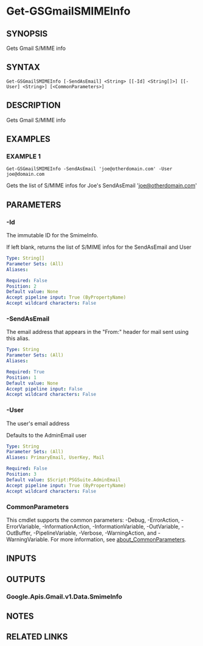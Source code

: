 # Get-GSGmailSMIMEInfo

## SYNOPSIS
Gets Gmail S/MIME info

## SYNTAX

```
Get-GSGmailSMIMEInfo [-SendAsEmail] <String> [[-Id] <String[]>] [[-User] <String>] [<CommonParameters>]
```

## DESCRIPTION
Gets Gmail S/MIME info

## EXAMPLES

### EXAMPLE 1
```
Get-GSGmailSMIMEInfo -SendAsEmail 'joe@otherdomain.com' -User joe@domain.com
```

Gets the list of S/MIME infos for Joe's SendAsEmail 'joe@otherdomain.com'

## PARAMETERS

### -Id
The immutable ID for the SmimeInfo.

If left blank, returns the list of S/MIME infos for the SendAsEmail and User

```yaml
Type: String[]
Parameter Sets: (All)
Aliases:

Required: False
Position: 2
Default value: None
Accept pipeline input: True (ByPropertyName)
Accept wildcard characters: False
```

### -SendAsEmail
The email address that appears in the "From:" header for mail sent using this alias.

```yaml
Type: String
Parameter Sets: (All)
Aliases:

Required: True
Position: 1
Default value: None
Accept pipeline input: False
Accept wildcard characters: False
```

### -User
The user's email address

Defaults to the AdminEmail user

```yaml
Type: String
Parameter Sets: (All)
Aliases: PrimaryEmail, UserKey, Mail

Required: False
Position: 3
Default value: $Script:PSGSuite.AdminEmail
Accept pipeline input: True (ByPropertyName)
Accept wildcard characters: False
```

### CommonParameters
This cmdlet supports the common parameters: -Debug, -ErrorAction, -ErrorVariable, -InformationAction, -InformationVariable, -OutVariable, -OutBuffer, -PipelineVariable, -Verbose, -WarningAction, and -WarningVariable. For more information, see [about_CommonParameters](http://go.microsoft.com/fwlink/?LinkID=113216).

## INPUTS

## OUTPUTS

### Google.Apis.Gmail.v1.Data.SmimeInfo
## NOTES

## RELATED LINKS
